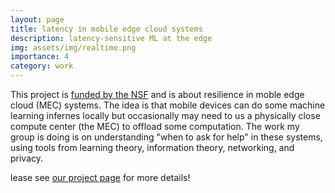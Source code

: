 ```yaml
---
layout: page
title: latency in mobile edge cloud systems
description: latency-sensitive ML at the edge
img: assets/img/realtime.png
importance: 4
category: work
---
```


This project is [funded by the NSF](https://www.nsf.gov/awardsearch/showAward?AWD_ID=2148104&HistoricalAwards=false) and is about resilience in moble edge cloud (MEC) systems. The idea is that mobile devices can do some machine learning infernes locally but occasionally may need to us a physically close compute center (the MEC) to offload some computation. The work my group is doing is on understanding "when to ask for help" in these systems, using tools from learning theory, information theory, networking, and privacy.

lease see [our project page](https://realtime-rutgers.github.io/) for more details!




